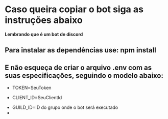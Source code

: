 # Caso queira copiar o bot siga as instruções abaixo

**Lembrando que é um bot de discord**

## Para instalar as dependências use: npm install

## E não esqueça de criar o arquivo .env com as suas especificações, seguindo o modelo abaixo: 

- TOKEN=SeuToken
* CLIENT_ID=SeuClientId
+ GUILD_ID=ID do grupo onde o bot será executado
+ 

